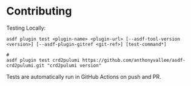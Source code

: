 # Contributing

Testing Locally:

```shell
asdf plugin test <plugin-name> <plugin-url> [--asdf-tool-version <version>] [--asdf-plugin-gitref <git-ref>] [test-command*]

#
asdf plugin test crd2pulumi https://github.com/anthonyvallee/asdf-crd2pulumi.git "crd2pulumi version"
```

Tests are automatically run in GitHub Actions on push and PR.
